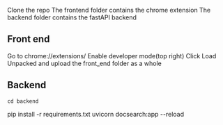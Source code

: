 Clone the repo
The frontend folder contains the chrome extension
The backend folder contains the fastAPI backend
## Front end
Go to chrome://extensions/
Enable developer mode(top right)
Click Load Unpacked and upload the front_end folder as a whole
## Backend
```
cd backend
```
pip install -r requirements.txt
uvicorn docsearch:app --reload
